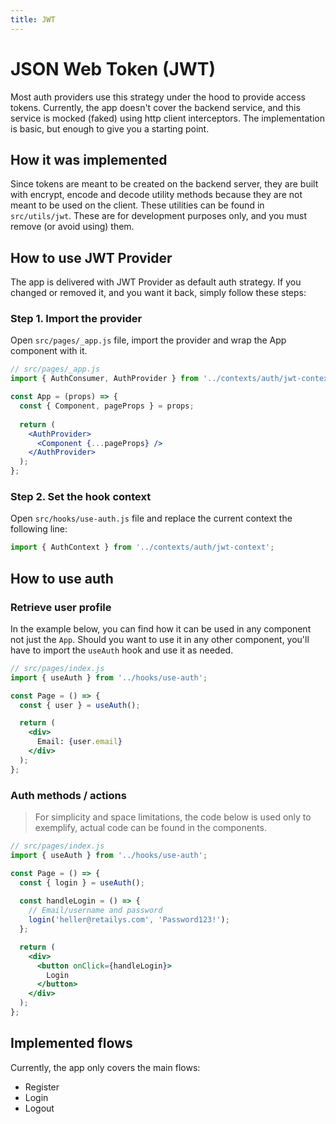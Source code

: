 ```yaml
---
title: JWT
---
```


# JSON Web Token (JWT)

Most auth providers use this strategy under the hood to provide access tokens. Currently, the app
doesn't cover the backend service, and this service is mocked (faked) using http client
interceptors. The implementation is basic, but enough to give you a starting point.

## How it was implemented

Since tokens are meant to be created on the backend server, they are built with encrypt, encode and
decode utility methods because they are not meant to be used on the client. These utilities can be
found in `src/utils/jwt`. These are for development purposes only, and you must remove (or avoid
using) them.

## How to use JWT Provider

The app is delivered with JWT Provider as default auth strategy. If you changed or removed it, and
you want it back, simply follow these steps:

### Step 1. Import the provider

Open `src/pages/_app.js` file, import the provider and wrap the App component with it.

```jsx
// src/pages/_app.js
import { AuthConsumer, AuthProvider } from '../contexts/auth/jwt-context';

const App = (props) => {
  const { Component, pageProps } = props;
    
  return (
    <AuthProvider>
      <Component {...pageProps} />
    </AuthProvider>
  );
};
```

### Step 2. Set the hook context

Open `src/hooks/use-auth.js` file and replace the current context the following line:

```js
import { AuthContext } from '../contexts/auth/jwt-context';
```

## How to use auth

### Retrieve user profile

In the example below, you can find how it can be used in any component not just the `App`. Should
you want to use it in any other component, you'll have to import the `useAuth` hook and use it as
needed.

```jsx
// src/pages/index.js
import { useAuth } from '../hooks/use-auth';

const Page = () => {
  const { user } = useAuth();

  return (
    <div>
      Email: {user.email}
    </div>
  );
};
```

### Auth methods / actions

> For simplicity and space limitations, the code below is used only to exemplify, actual code can be found in the components.

```jsx
// src/pages/index.js
import { useAuth } from '../hooks/use-auth';

const Page = () => {
  const { login } = useAuth();
  
  const handleLogin = () => {
    // Email/username and password
    login('heller@retailys.com', 'Password123!');
  };

  return (
    <div>
      <button onClick={handleLogin}>
        Login
      </button>
    </div>
  );
};
```

## Implemented flows

Currently, the app only covers the main flows:

- Register
- Login
- Logout
